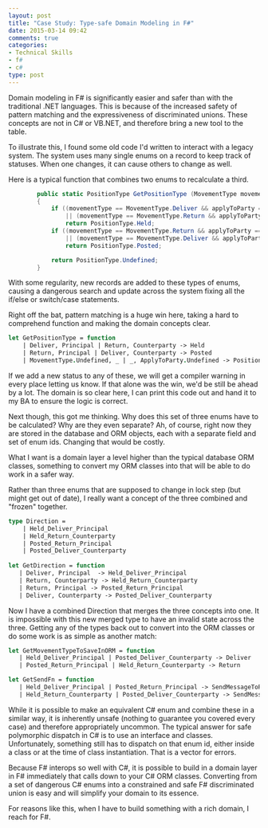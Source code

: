 ```yaml
---
layout: post
title: "Case Study: Type-safe Domain Modeling in F#"
date: 2015-03-14 09:42
comments: true
categories: 
- Technical Skills
- f#
- c#
type: post
---
```


Domain modeling in F# is significantly easier and safer than with the
traditional .NET languages. This is because of the increased safety of
pattern matching and the expressiveness of discriminated unions. These
concepts are not in C# or VB.NET, and therefore bring a new tool to
the table.

To illustrate this, I found some old code I'd written to interact with
a legacy system. The system uses many single enums on a record to keep
track of statuses. When one changes, it can cause others to change as
well.

Here is a typical function that combines two enums to recalculate a
third.

``` csharp
        public static PositionType GetPositionType (MovementType movementType, ApplyToParty applyToParty)
        {
            if ((movementType == MovementType.Deliver && applyToParty == ApplyToParty.Principal)
                || (movementType == MovementType.Return && applyToParty == ApplyToParty.Counterparty))
                return PositionType.Held;
            if ((movementType == MovementType.Return && applyToParty == ApplyToParty.Principal)
                || (movementType == MovementType.Deliver && applyToParty == ApplyToParty.Counterparty))
                return PositionType.Posted;

            return PositionType.Undefined;
        }
```

With some regularity, new records are added to these types of enums,
causing a dangerous search and update across the system fixing all the
if/else or switch/case statements.

Right off the bat, pattern matching is a huge win here, taking a hard
to comprehend function and making the domain concepts clear.

``` fsharp
let GetPositionType = function
    | Deliver, Principal | Return, Counterparty -> Held
    | Return, Principal | Deliver, Counterparty -> Posted
    | MovementType.Undefined, _ | _, ApplyToParty.Undefined -> PositionType.Undefined
```

If we add a new status to any of these, we will get a compiler warning
in every place letting us know. If that alone was the win, we'd be
still be ahead by a lot. The domain is so clear here, I can print this
code out and hand it to my BA to ensure the logic is correct.

Next though, this got me thinking. Why does this set of three enums
have to be calculated? Why are they even separate? Ah, of course,
right now they are stored in the database and ORM objects, each with a
separate field and set of enum ids. Changing that would be costly.

What I want is a domain layer a level higher than the typical database
ORM classes, something to convert my ORM classes into that will be
able to do work in a safer way.

Rather than three enums that are supposed to change in lock step (but
might get out of date), I really want a concept of the three combined
and "frozen" together.

``` fsharp
type Direction = 
    | Held_Deliver_Principal
    | Held_Return_Counterparty
    | Posted_Return_Principal
    | Posted_Deliver_Counterparty
    
let GetDirection = function
   | Deliver, Principal  -> Held_Deliver_Principal
   | Return, Counterparty -> Held_Return_Counterparty
   | Return, Principal -> Posted_Return_Principal
   | Deliver, Counterparty -> Posted_Deliver_Counterparty
``` 

Now I have a combined Direction that merges the three concepts into
one. It is impossible with this new merged type to have an invalid
state across the three. Getting any of the types back out to convert
into the ORM classes or do some work is as simple as another match:

``` fsharp
let GetMovementTypeToSaveInORM = function
   | Held_Deliver_Principal | Posted_Deliver_Counterparty -> Deliver
   | Posted_Return_Principal | Held_Return_Counterparty -> Return

let GetSendFn = function
   | Held_Deliver_Principal | Posted_Return_Principal -> SendMessageToPrincipal
   | Held_Return_Counterparty | Posted_Deliver_Counterparty -> SendMessageToCounterparty
```

While it is possible to make an equivalent C# enum and combine these
in a similar way, it is inherently unsafe (nothing to guarantee you
covered every case) and therefore appropriately uncommon. The typical
answer for safe polymorphic dispatch in C# is to use an interface and
classes. Unfortunately, something still has to dispatch on that enum
id, either inside a class or at the time of class instantiation. That
is a vector for errors.

Because F# interops so well with C#, it is possible to build in a
domain layer in F# immediately that calls down to your C# ORM
classes. Converting from a set of dangerous C# enums into a
constrained and safe F# discriminated union is easy and will simplify
your domain to its essence.

For reasons like this, when I have to build something with a rich
domain, I reach for F#. 
